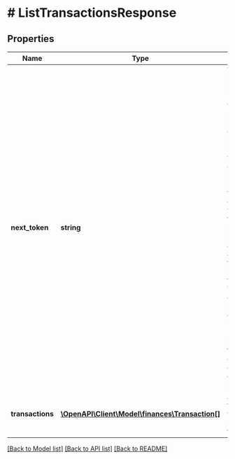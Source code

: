 # # ListTransactionsResponse

## Properties

Name | Type | Description | Notes
------------ | ------------- | ------------- | -------------
**next_token** | **string** | The response includes &#x60;nextToken&#x60; when the number of results exceeds the specified &#x60;pageSize&#x60; value. To get the next page of results, call the operation with this token and include the same arguments as the call that produced the token. To get a complete list, call this operation until &#x60;nextToken&#x60; is null. Note that this operation can return empty pages. | [optional]
**transactions** | [**\OpenAPI\Client\Model\finances\Transaction[]**](Transaction.md) | A list of transactions within the specified time period. | [optional]

[[Back to Model list]](../../README.md#models) [[Back to API list]](../../README.md#endpoints) [[Back to README]](../../README.md)
